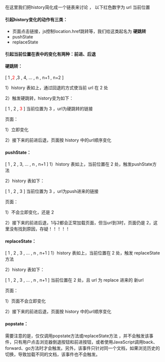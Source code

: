 在这里我们把history简化成一个链表来讨论 ， 以下红色数字为 url 当前位置

#### 引起history变化的动作有三类：

<ul>
  <li>页面点击链接，js控制location.href跳转等，我们给这类起名为 <strong>硬跳转</strong> </li>
  <li>pushState</li>
  <li>replaceState</li>
</ul>

#### 引起当前位置在表中的变化有两种：前进、后退

#### 硬跳转：

[ 1 ,<span style="color:red">2</span> ,3 , 4, ... , n , n+1 , n+2 ]

1）history 表如上，通过回退的方式使当前 url 在 2 处

2）触发硬跳转，history变为如下：

[ 1 , 2 , <span style="color:red">3</span> ]
当前位置为 3 ，url为硬跳转的链接

页面：

1）立即变化

2）接下来的前进后退，页面按 history 中的url顺序变化

#### pushState：

[ 1 , 2 , 3, ... , n , n+1 ]
1）history 表如上，当前位置在 2 处，触发pushState方法

2）history 表如下：

[ 1 , 2 , 3 ]
当前位置为 3 ，url为push进来的链接

页面：

1）不会立即变化，还是 2

2）接下来的前进后退，1与2都会正常加载页面，但当url到3时，页面仍是 2，这里没有找到原因，存疑！！！！！

#### replaceState：

[ 1 , 2 , 3 , ... , n , n+1 ]
1）history 表如上，当前位置在 2 处，触发 replaceState 方法

2）history 表如下：

[ 1 , 2 , 3 , ... , n , n+1 ]
当前位置在 2 处，且 url 为 replace 进来的 新url

页面：

1）页面不会立即变化

2）接下来的前进后退，页面按 history 中的url顺序变化

#### popstate：

需要注意的是，仅仅调用popstate方法或replaceState方法 ，并不会触发该事件，只有用户点击浏览器倒退按钮和前进按钮，或者使用JavaScript调用back、forward、go方法时才会触发。另外，该事件只针对同一个文档，如果浏览历史的切换，导致加载不同的文档，该事件也不会触发。

